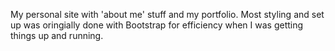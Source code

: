 My personal site with 'about me' stuff and my portfolio. 
Most styling and set up was oringially done with Bootstrap for efficiency when 
I was getting things up and running.
